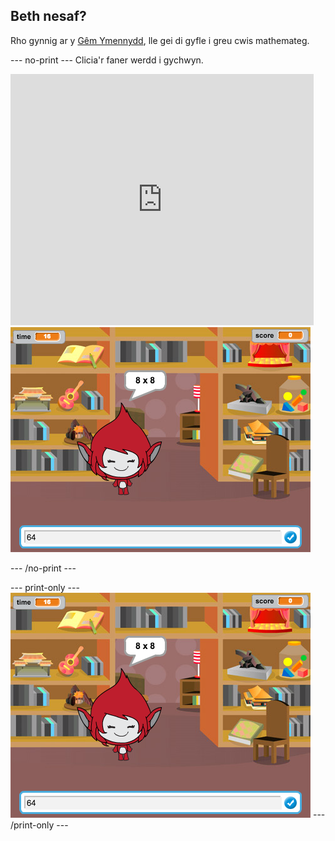 ## Beth nesaf?

Rho gynnig ar y [Gêm Ymennydd](https://projects.raspberrypi.org/cy-GB/projects/brain-game?utm_source=pathway&utm_medium=whatnext&utm_campaign=projects), lle gei di gyfle i greu cwis mathemateg.

--- no-print --- Clicia'r faner werdd i gychwyn.

<div class="scratch-preview">
  <iframe allowtransparency="true" width="485" height="402" src="https://scratch.mit.edu/projects/embed/250234955/?autostart=false" frameborder="0" scrolling="no"></iframe>
  <img src="images/brain-final.png">
</div>

--- /no-print ---

--- print-only --- ![Brain Game](images/brain-final.png) --- /print-only ---